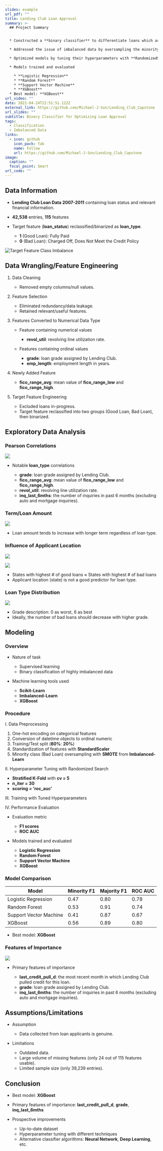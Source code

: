 ```yaml
---
slides: example
url_pdf: ""
title: Lending Club Loan Approval
summary: >-
  ## Project Summary


  * Constructed a **binary classifier** to differentiate loans which are most likely to incur loss from the rest, based on financial attributes of loan applicants.

  * Addressed the issue of imbalanced data by oversampling the minority class using **SMOTE** from **Imbalanced-Learn**.

  * Optimized models by tuning their hyperparameters with **RandomizedSearchCV**.

  * Models trained and evaluated

    * **Logistic Regression**
    * **Random Forest**
    * **Support Vector Machine**
    * **XGBoost**
  * Best model: **XGBoost**
url_video: ""
date: 2021-04-24T22:51:51.122Z
external_link: https://github.com/Michael-J-Son/Lending_Club_Capstone
url_slides: ""
subtitle: Binary Classifier for Optimizing Loan Approval
tags:
  - Classification
  - Imbalanced Data
links:
  - icon: github
    icon_pack: fab
    name: Follow
    url: https://github.com/Michael-J-Son/Lending_Club_Capstone
image:
  caption: ""
  focal_point: Smart
url_code: ""
---
```

## Data Information

* **Lending Club Loan Data 2007-2011** containing loan status and relevant financial information.
* **42,538** entries, **115** features
* Target feature (**loan_status**) reclassified/binarized as **loan_type**.

  * **1** (Good Loan): Fully Paid
  * **0** (Bad Loan): Charged Off, Does Not Meet the Credit Policy

![](loan_type_percentage.png "Target Feature Class Imbalance")

## Data Wrangling/Feature Engineering

1. Data Cleaning

   * Removed empty columns/null values.
2. Feature Selection

   * Eliminated redundancy/data leakage.
   * Retained relevant/useful features.
3. Features Converted to Numerical Data Type

   * Feature containing numerical values

     * **revol_util**: revolving line utilization rate.
   * Features containing ordinal values

     * **grade**: loan grade assigned by Lending Club.
     * **emp_length**: employment length in years.
4. Newly Added Feature

   * **fico_range_avg**: mean value of **fico_range_low** and **fico_range_high**.
5. Target Feature Engineering

   * Excluded loans in-progress.
   * Target feature reclassified into two groups (Good Loan, Bad Loan), then binarized.

## Exploratory Data Analysis

### Pearson Correlations

![](feature_correlation.png)

* Notable **loan_type** correlations 

  * **grade**: loan grade assigned by Lending Club.
  * **fico_range_avg**: mean value of **fico_range_low** and **fico_range_high**.
  * **revol_util**: revolving line utilization rate.
  * **inq_last_6mths**: the number of inquiries in past 6 months (excluding auto and mortgage inquiries).

### Term/Loan Amount

![](term_loan_amount_relationship.png)

* Loan amount tends to increase with longer term regardless of loan type.

### Influence of Applicant Location

![](good_loan_state.png)

![](bad_loan_state.png)

* States with highest # of good loans ≈ States with highest # of bad loans
* Applicant location (state) is not a good predictor for loan type.

### Loan Type Distribution

![](loan_type_distribution.png)

* Grade description: 0 as worst, 6 as best
* Ideally, the number of bad loans should decrease with higher grade.

## Modeling

### Overview

* Nature of task

  * Supervised learning
  * Binary classification of highly imbalanced data
* Machine learning tools used

  * **Scikit-Learn**
  * **Imbalanced-Learn**
  * **XGBoost**

### Procedure

I. Data Preprocessing

1. One-hot encoding on categorical features
2. Conversion of datetime objects to ordinal numeric
3. Training/Test split (**80%**: **20%**)
4. Standardization of features with **StandardScaler**
5. Minority class (Bad Loan) oversampling with **SMOTE** from **Imbalanced-Learn**

II. Hyperparameter Tuning with Randomized Search

* **Stratified K-Fold** with **cv = 5**
* **n_iter = 30**
* **scoring = 'roc_auc'**

III. Training with Tuned Hyperparameters

IV. Performance Evaluation

* Evaluation metric

  * **F1 scores**
  * **ROC AUC**
* Models trained and evaluated

  * **Logistic Regression**
  * **Random Forest**
  * **Support Vector Machine**
  * **XGBoost**

### Model Comparison

| Model                  | Minority F1 | Majority F1 | ROC AUC |
| ---------------------- | ----------- | ----------- | ------- |
| Logistic Regression    | 0.47        | 0.80        | 0.78    |
| Random Forest          | 0.53        | 0.91        | 0.74    |
| Support Vector Machine | 0.41        | 0.87        | 0.67    |
| XGBoost                | 0.56        | 0.89        | 0.80    |

* Best model: **XGBoost**

### Features of Importance

![](feature_importance.png)

* Primary features of importance

  * **last_credit_pull_d**: the most recent month in which Lending Club pulled credit for this loan.
  * **grade**: loan grade assigned by Lending Club.
  * **inq_last_6mths**: the number of inquiries in past 6 months (excluding auto and mortgage inquiries).

## Assumptions/Limitations

* Assumption

  * Data collected from loan applicants is genuine.
* Limitations

  * Outdated data.
  * Large volume of missing features (only 24 out of 115 features usable).
  * Limited sample size (only 39,239 entries).

## Conclusion

* Best model: **XGBoost**
* Primary features of importance: **last_credit_pull_d**, **grade**, **inq_last_6mths**
* Prospective improvements

  * Up-to-date dataset
  * Hyperparameter tuning with different techniques
  * Alternative classifier algorithms: **Neural Network**, **Deep Learning**, etc.